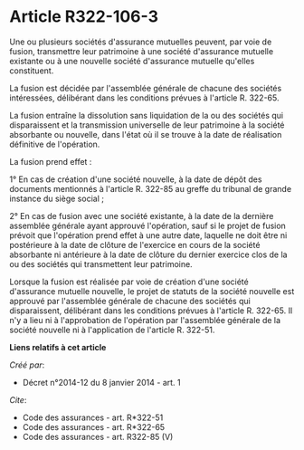 # Article R322-106-3

Une ou plusieurs sociétés d'assurance mutuelles peuvent, par voie de fusion, transmettre leur patrimoine à une société
d'assurance mutuelle existante ou à une nouvelle société d'assurance mutuelle qu'elles constituent. 

La fusion est décidée par l'assemblée générale de chacune des sociétés intéressées, délibérant dans les conditions prévues à
l'article R. 322-65. 

La fusion entraîne la dissolution sans liquidation de la ou des sociétés qui disparaissent et la transmission universelle de
leur patrimoine à la société absorbante ou nouvelle, dans l'état où il se trouve à la date de réalisation définitive de
l'opération. 

La fusion prend effet : 

1° En cas de création d'une société nouvelle, à la date de dépôt des documents mentionnés à l'article R. 322-85 au greffe du
tribunal de grande instance du siège social ; 

2° En cas de fusion avec une société existante, à la date de la dernière assemblée générale ayant approuvé l'opération, sauf
si le projet de fusion prévoit que l'opération prend effet à une autre date, laquelle ne doit être ni postérieure à la date
de clôture de l'exercice en cours de la société absorbante ni antérieure à la date de clôture du dernier exercice clos de la
ou des sociétés qui transmettent leur patrimoine. 

Lorsque la fusion est réalisée par voie de création d'une société d'assurance mutuelle nouvelle, le projet de statuts de la
société nouvelle est approuvé par l'assemblée générale de chacune des sociétés qui disparaissent, délibérant dans les
conditions prévues à l'article R. 322-65. Il n'y a lieu ni à l'approbation de l'opération par l'assemblée générale de la
société nouvelle ni à l'application de l'article R. 322-51.

**Liens relatifs à cet article**

_Créé par_:

  - Décret n°2014-12 du 8 janvier 2014 - art. 1

_Cite_:

  - Code des assurances - art. R*322-51
  - Code des assurances - art. R*322-65
  - Code des assurances - art. R322-85 (V)
